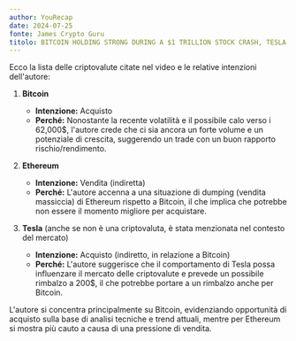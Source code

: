 ```yaml
---
author: YouRecap
date: 2024-07-25
fonte: James Crypto Guru
titolo: BITCOIN HOLDING STRONG DURING A $1 TRILLION STOCK CRASH, TESLA -12% AFTER EARNINGS
---
```


Ecco la lista delle criptovalute citate nel video e le relative intenzioni dell'autore:

1. **Bitcoin**
   - **Intenzione:** Acquisto
   - **Perché:** Nonostante la recente volatilità e il possibile calo verso i 62,000$, l'autore crede che ci sia ancora un forte volume e un potenziale di crescita, suggerendo un trade con un buon rapporto rischio/rendimento.

2. **Ethereum**
   - **Intenzione:** Vendita (indiretta)
   - **Perché:** L'autore accenna a una situazione di dumping (vendita massiccia) di Ethereum rispetto a Bitcoin, il che implica che potrebbe non essere il momento migliore per acquistare.

3. **Tesla** (anche se non è una criptovaluta, è stata menzionata nel contesto del mercato)
   - **Intenzione:** Acquisto (indiretto, in relazione a Bitcoin)
   - **Perché:** L'autore suggerisce che il comportamento di Tesla possa influenzare il mercato delle criptovalute e prevede un possibile rimbalzo a 200$, il che potrebbe portare a un rimbalzo anche per Bitcoin.

L'autore si concentra principalmente su Bitcoin, evidenziando opportunità di acquisto sulla base di analisi tecniche e trend attuali, mentre per Ethereum si mostra più cauto a causa di una pressione di vendita.
